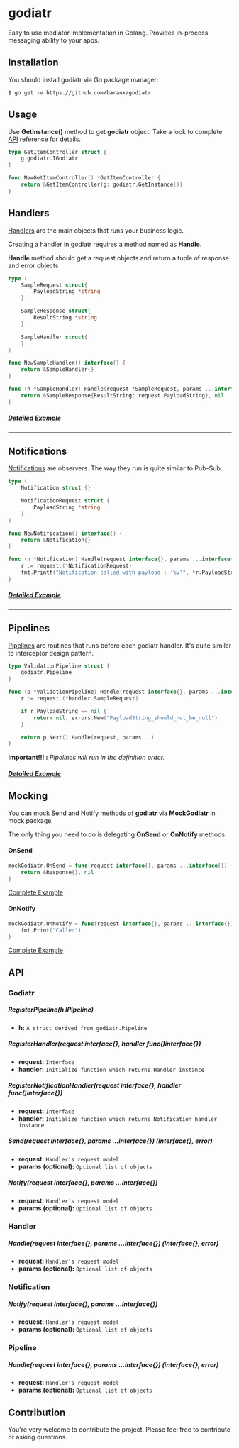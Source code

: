 # godiatr

Easy to use mediator implementation in Golang. Provides in-process messaging ability to your apps.

## Installation

You should install godiatr via Go package manager:

```
$ go get -v https://github.com/baranx/godiatr
```

## Usage

Use **GetInstance()** method to get **godiatr** object. Take a look to complete [API](#api) reference for details.

```go
type GetItemController struct {
	g godiatr.IGodiatr
}

func NewGetItemController() *GetItemController {
	return &GetItemController{g: godiatr.GetInstance()}
}
```

## Handlers

[Handlers](#handler) are the main objects that runs your business logic.

Creating a handler in godiatr requires a method named as **Handle**. 

**Handle** method should get a request objects and return a tuple of response and error objects 

```go
type (
	SampleRequest struct{
		PayloadString *string
	}

	SampleResponse struct{
		ResultString *string
	}

	SampleHandler struct{
	}
)

func NewSampleHandler() interface{} {
	return &SampleHandler{}
}

func (h *SampleHandler) Handle(request *SampleRequest, params ...interface{}) (*SampleResponse, error){
	return &SampleResponse{ResultString: request.PayloadString}, nil
}
```

##### [Detailed Example](https://github.com/baranx/godiatr/tree/master/examples/handler)
___

## Notifications

[Notifications](#notification) are observers. The way they run is quite similar to Pub-Sub. 

```go
type (
    Notification struct {}

    NotificationRequest struct {
        PayloadString *string
    }
) 

func NewNotification() interface{} {
	return &Notification{}
}

func (n *Notification) Handle(request interface{}, params ...interface{}) {
	r := request.(*NotificationRequest)
	fmt.Printf("Notification called with payload : '%v'", *r.PayloadString)
}
```

##### [Detailed Example](https://github.com/baranx/godiatr/tree/master/examples/notification)

___

## Pipelines

[Pipelines](#pipeline) are routines that runs before each godiatr handler. It's quite similar to interceptor design pattern.

```go 
type ValidationPipeline struct {
	godiatr.Pipeline
}

func (p *ValidationPipeline) Handle(request interface{}, params ...interface{}) (interface{}, error) {
	r := request.(*handler.SampleRequest)

	if r.PayloadString == nil {
		return nil, errors.New("PayloadString_should_not_be_null")
	}

	return p.Next().Handle(request, params...)
}
```

**Important!!! :** *Pipelines will run in the definition order.*

##### [Detailed Example](https://github.com/baranx/godiatr/tree/master/examples/pipelines)

## Mocking

You can mock Send and Notify methods of **godiatr** via **MockGodiatr** in mock package.

The only thing you need to do is delegating **OnSend** or **OnNotify** methods.


#### OnSend
```go
mockGodiatr.OnSend = func(request interface{}, params ...interface{}) (i interface{}, err error){
    return &Response{}, nil
}
```

[Complete Example](https://github.com/baranx/godiatr/tree/master/examples/mocking/send)

#### OnNotify

```go
mockGodiatr.OnNotify = func(request interface{}, params ...interface{}) {
    fmt.Print("Called")
}
```
[Complete Example](https://github.com/baranx/godiatr/tree/master/examples/mocking/notify)

## API

### Godiatr

##### RegisterPipeline(h IPipeline)

- **h:** `A struct derived from godiatr.Pipeline`

##### RegisterHandler(request interface{}, handler func()interface{})

- **request:** `Interface`
- **handler:** `Initialize function which returns Handler instance`

##### RegisterNotificationHandler(request interface{}, handler func()interface{})
 
 - **request:** `Interface`
 - **handler:** `Initialize function which returns Notification handler instance`
 
##### Send(request interface{}, params ...interface{}) (interface{}, error)

- **request:** `Handler's request model`
- **params (optional):** `Optional list of objects`

##### Notify(request interface{}, params ...interface{})

- **request:** `Handler's request model`
- **params (optional):** `Optional list of objects`

### Handler

##### Handle(request interface{}, params ...interface{}) (interface{}, error)

- **request:** `Handler's request model`
- **params (optional):** `Optional list of objects`

### Notification

##### Notify(request interface{}, params ...interface{}) 

- **request:** `Handler's request model`
- **params (optional):** `Optional list of objects`

### Pipeline

##### Handle(request interface{}, params ...interface{}) (interface{}, error) 

- **request:** `Handler's request model`
- **params (optional):** `Optional list of objects`

## Contribution

You're very welcome to contribute the project. Please feel free to contribute or asking questions. 

